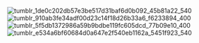 ![tumblr_1de0c202db57e3be517d31baf6d0b092_45b81a22_540](https://github.com/user-attachments/assets/a1985789-b6f8-4676-863f-de1e178cbd95)
![tumblr_910ab3fe34adf00d23c14f18d26b33a6_f6233894_400](https://github.com/user-attachments/assets/207ca4a5-d7eb-4560-8836-42f7b2f4c5cf)![tumblr_5f5db1372986a59b9bdbe119fc605dcd_77b09e10_400](https://github.com/user-attachments/assets/63ed45d8-dafd-44cf-a8f9-6160be7ceb6e)
![tumblr_e534a6bf60684d0a647e2f540eb1162a_5451f923_540](https://github.com/user-attachments/assets/a6d0a440-e42c-4c1c-adc4-eeff24248709)

